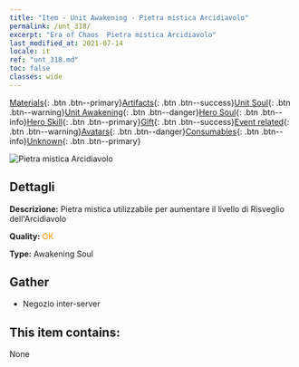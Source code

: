 ```yaml
---
title: "Item - Unit Awakening - Pietra mistica Arcidiavolo"
permalink: /unt_318/
excerpt: "Era of Chaos  Pietra mistica Arcidiavolo"
last_modified_at: 2021-07-14
locale: it
ref: "unt_318.md"
toc: false
classes: wide
---
```

 [Materials](/ItemsIT/){: .btn .btn--primary}[Artifacts](/ItemsIT/Artifacts/){: .btn .btn--success}[Unit Soul](/ItemsIT/UnitSoul/){: .btn .btn--warning}[Unit Awakening](/ItemsIT/UnitAwakening/){: .btn .btn--danger}[Hero Soul](/ItemsIT/HeroSoul/){: .btn .btn--info}[Hero Skill](/ItemsIT/HeroSkill/){: .btn .btn--primary}[Gift](/ItemsIT/Gift/){: .btn .btn--success}[Event related](/ItemsIT/Events/){: .btn .btn--warning}[Avatars](/ItemsIT/Avatars/){: .btn .btn--danger}[Consumables](/ItemsIT/Consumables/){: .btn .btn--info}[Unknown](/ItemsIT/Unknown/){: .btn .btn--primary}

 ![Pietra mistica Arcidiavolo](/images/u/tia_daemo.jpg)

## Dettagli
 **Descrizione:** Pietra mistica utilizzabile per aumentare il livello di Risveglio dell'Arcidiavolo

 **Quality:** <span style="color: #FF8C00">OK</span>

 **Type:** Awakening Soul

## Gather

*    Negozio inter-server 

## This item contains:

  None

